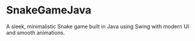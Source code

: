 # SnakeGameJava
A sleek, minimalistic Snake game built in Java using Swing with modern UI and smooth animations.
